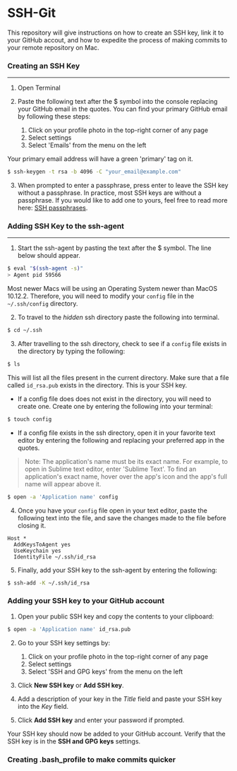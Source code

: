 # SSH-Git
This repository will give instructions on how to create an SSH key, link it to your GitHub accout, and how to expedite the process of making commits to your remote repository on Mac.

### Creating an SSH Key
---

1. Open Terminal

2. Paste the following text after the $ symbol into the console replacing your GitHub email in the quotes. You can find your primary GitHub email by following these steps:
	<ol>
		<li>Click on your profile photo in the top-right corner of any page</li>
		<li>Select settings</li>
		<li>Select 'Emails' from the menu on the left</li>
	</ol>
Your primary email address will have a green 'primary' tag on it.

```bash
$ ssh-keygen -t rsa -b 4096 -C "your_email@example.com"
```

3. When prompted to enter a passphrase, press enter to leave the SSH key without a passphrase. In practice, most SSH keys are without a passphrase. If you would like to add one to yours, feel free to read more here: [SSH passphrases](https://www.ssh.com/ssh/passphrase).

### Adding SSH Key to the ssh-agent
---

1. Start the ssh-agent by pasting the text after the $ symbol. The line below should appear.
```bash
$ eval "$(ssh-agent -s)"
> Agent pid 59566
```

Most newer Macs will be using an Operating System newer than MacOS 10.12.2. Therefore, you will need to modify your `config` file in the `~/.ssh/config` directory.

2. To travel to the *hidden* ssh directory paste the following into terminal.
```bash
$ cd ~/.ssh
```

3. After travelling to the ssh directory, check to see if a `config` file exists in the directory by typing the following:
```bash
$ ls
```
This will list all the files present in the current directory. Make sure that a file called `id_rsa.pub` exists in the directory. This is your SSH key.


* If a config file does does not exist in the directory, you will need to create one. Create one by entering the following into your terminal:
```bash
$ touch config
```

* If a config file exists in the ssh directory, open it in your favorite text editor by entering the following and replacing your preferred app in the quotes. 

> Note: The application's name must be its exact name. For example, to open in Sublime text editor, enter 'Sublime Text'. To find an application's exact name, hover over the app's icon and the app's full name will appear above it.

```bash
$ open -a 'Application name' config
```

4. Once you have your `config` file open in your text editor, paste the following text into the file, and save the changes made to the file before closing it.
```
Host *
  AddKeysToAgent yes
  UseKeychain yes
  IdentityFile ~/.ssh/id_rsa
```

5. Finally, add your SSH key to the ssh-agent by entering the following:
```bash
$ ssh-add -K ~/.ssh/id_rsa
```

### Adding your SSH key to your GitHub account

1. Open your public SSH key and copy the contents to your clipboard:
```bash
$ open -a 'Application name' id_rsa.pub
```

2. Go to your SSH key settings by:
	<ol>
		<li>Click on your profile photo in the top-right corner of any page</li>
		<li>Select settings</li>
		<li>Select 'SSH and GPG keys' from the menu on the left</li>
	</ol>

3. Click __New SSH key__ or __Add SSH key__.

4. Add a description of your key in the _Title_ field and paste your SSH key into the _Key_ field.

5. Click __Add SSH key__ and enter your password if prompted.

Your SSH key should now be added to your GitHub account. Verify that the SSH key is in the __SSH and GPG keys__ settings.

### Creating .bash_profile to make commits quicker












